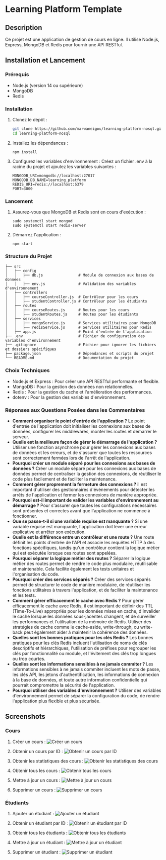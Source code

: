 # Learning Platform Template

## Description

Ce projet est une application de gestion de cours en ligne. Il utilise Node.js, Express, MongoDB et Redis pour fournir une API RESTful.

## Installation et Lancement

### Prérequis

- Node.js (version 14 ou supérieure)
- MongoDB
- Redis

### Installation

1. Clonez le dépôt :
   ```bash
   git clone https://github.com/marwaneigou/learning-platform-nosql.git
   cd learning-platform-nosql
   ```
2. Installez les dépendances :

   ```
   npm install
   ```

3. Configurez les variables d'environnement : Créez un fichier .env à la racine du projet et ajoutez les variables suivantes :
   ```
   MONGODB_URI=mongodb://localhost:27017
   MONGODB_DB_NAME=learning_platform
   REDIS_URI=redis://localhost:6379
   PORT=3000
   ```

### Lancement

1. Assurez-vous que MongoDB et Redis sont en cours d'exécution :
   ```
   sudo systemctl start mongod
   sudo systemctl start redis-server
   ```
2. Démarrez l'application :

   ```
   npm start
   ```

### Structure du Projet

```
├── src
│   ├── config
│   │   ├── db.js                # Module de connexion aux bases de données
│   │   ├── env.js               # Validation des variables d'environnement
│   ├── controllers
│   │   ├── courseController.js  # Contrôleur pour les cours
│   │   ├── studentController.js # Contrôleur pour les étudiants
│   ├── routes
│   │   ├── courseRoutes.js      # Routes pour les cours
│   │   ├── studentRoutes.js     # Routes pour les étudiants
│   ├── services
│   │   ├── mongoService.js      # Services utilitaires pour MongoDB
│   │   ├── redisService.js      # Services utilitaires pour Redis
│   ├── app.js                   # Point d'entrée de l'application
├── .env                         # Fichier de configuration des variables d'environnement
├── .gitignore                   # Fichier pour ignorer les fichiers et dossiers spécifiques
├── package.json                 # Dépendances et scripts du projet
└── README.md                    # Documentation du projet
```

### Choix Techniques

- Node.js et Express : Pour créer une API RESTful performante et flexible.
- MongoDB : Pour la gestion des données non relationnelles.
- Redis : Pour la gestion du cache et l'amélioration des performances.
- dotenv : Pour la gestion des variables d'environnement.

### Réponses aux Questions Posées dans les Commentaires

- **Comment organiser le point d'entrée de l'application ?** Le point d'entrée de l'application doit initialiser les connexions aux bases de données, configurer les middlewares, monter les routes et démarrer le serveur.
- **Quelle est la meilleure façon de gérer le démarrage de l'application ?** Utiliser une fonction asynchrone pour gérer les connexions aux bases de données et les erreurs, et de s'assurer que toutes les ressources sont correctement fermées lors de l'arrêt de l'application.
- **Pourquoi créer un module séparé pour les connexions aux bases de données ?** Créer un module séparé pour les connexions aux bases de données permet de centraliser la gestion des connexions, de réutiliser le code plus facilement et de faciliter la maintenance.
- **Comment gérer proprement la fermeture des connexions ?** il est important d'utiliser des gestionnaires d'événements pour détecter les arrêts de l'application et fermer les connexions de manière appropriée.
- **Pourquoi est-il important de valider les variables d'environnement au démarrage ?** Pour s'assurer que toutes les configurations nécessaires sont présentes et correctes avant que l'application ne commence à fonctionner.
- **Que se passe-t-il si une variable requise est manquante ?** Si une variable requise est manquante, l'application doit lever une erreur explicative et arrêter son exécution.
- **Quelle est la différence entre un contrôleur et une route ?** Une route définit les points d'entrée de l'API et associe les requêtes HTTP à des fonctions spécifiques, tandis qu'un contrôleur contient la logique métier qui est exécutée lorsque ces routes sont appelées.
- **Pourquoi séparer la logique métier des routes ?** Séparer la logique métier des routes permet de rendre le code plus modulaire, réutilisable et maintenable. Cela facilite également les tests unitaires et l'organisation du code.
- **Pourquoi créer des services séparés ?** Créer des services séparés permet de structurer le code de manière modulaire, de réutiliser les fonctions utilitaires à travers l'application, et de faciliter la maintenance et les tests.
- **Comment gérer efficacement le cache avec Redis ?** Pour gérer efficacement le cache avec Redis, il est important de définir des TTL (Time-To-Live) appropriés pour les données mises en cache, d'invalider le cache lorsque les données sous-jacentes changent, et de surveiller les performances et l'utilisation de la mémoire de Redis. Utiliser des stratégies de cache comme le cache-aside, write-through, ou write-back peut également aider à maintenir la cohérence des données.
- **Quelles sont les bonnes pratiques pour les clés Redis ?** Les bonnes pratiques pour les clés Redis incluent l'utilisation de noms de clés descriptifs et hiérarchiques, l'utilisation de préfixes pour regrouper les clés par fonctionnalité ou module, et l'évitement des clés trop longues ou trop courtes.
- **Quelles sont les informations sensibles à ne jamais commiter ?** Les informations sensibles à ne jamais commiter incluent les mots de passe, les clés API, les jetons d'authentification, les informations de connexion à la base de données, et toute autre information confidentielle qui pourrait compromettre la sécurité de l'application.
- **Pourquoi utiliser des variables d'environnement ?** Utiliser des variables d'environnement permet de séparer la configuration du code, de rendre l'application plus flexible et plus sécurisée.

## Screenshots

### Cours

1. Créer un cours :
   ![Créer un cours](./screenshots/createCourse.png)

2. Obtenir un cours par ID :
   ![Obtenir un cours par ID](./screenshots/getCourseById.png)

3. Obtenir les statistiques des cours :
   ![Obtenir les statistiques des cours](./screenshots/getCoursesStats.png)

4. Obtenir tous les cours :
   ![Obtenir tous les cours](./screenshots/getAllCourses.png)

5. Mettre à jour un cours :
   ![Mettre à jour un cours](./screenshots/updateCourse.png)

6. Supprimer un cours :
   ![Supprimer un cours](./screenshots/deleteCourse.png)

### Étudiants

1. Ajouter un étudiant :
   ![Ajouter un étudiant](./screenshots/addStudent.png)
2. Obtenir un étudiant par ID :
   ![Obtenir un étudiant par ID](./screenshots/getStudentById.png)

3. Obtenir tous les étudiants :
   ![Obtenir tous les étudiants](./screenshots/getAllStudents.png)

4. Mettre à jour un étudiant :
   ![Mettre à jour un étudiant](./screenshots/updateStudent.png)

5. Supprimer un étudiant :
   ![Supprimer un étudiant](./screenshots/deleteStudent.png)